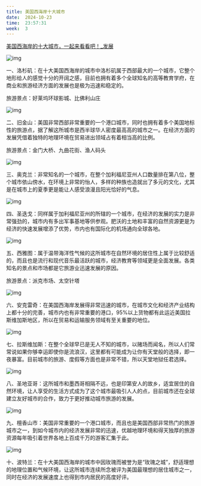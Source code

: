 ```yaml
---
title: 美国西海岸十大城市   
date:  2024-10-23  
time:  23:57:31  
week:  3  
---  
```



[美国西海岸的十大城市，一起来看看吧！_发展](https://www.sohu.com/a/347910758_99912187)

![img](https://blog-staryu-cn.oss-cn-shanghai.aliyuncs.com/2024/blog-markdown/da232aeeaa7f411b8732493a49205ef9.jpeg)

<!-- truncate -->

一、洛杉矶：在十大美国西海岸的城市中洛杉矶属于西部最大的一个城市，它整个地形给人的感觉十分的开阔之感，目前也拥有着多个全球知名的高等教育学府，在商业和旅游经济方面的发展也是极为迅速和稳定的。

旅游景点：好莱坞环球影城、比佛利山庄

![img](https://blog-staryu-cn.oss-cn-shanghai.aliyuncs.com/2024/blog-markdown/48654b14801d4655924dcef2665596f4.jpeg)

二、旧金山：美国非常西部非常重要的一个港口城市，同时也拥有着多个美国地标性的旅游点，据了解这所城市是西半球华人密度最高高的城市之一。在经济方面的发展凭借着独特的地理环境在贸易进出领域占有着相当高的比例。

旅游景点：金门大桥、九曲花街、渔人码头

![img](https://blog-staryu-cn.oss-cn-shanghai.aliyuncs.com/2024/blog-markdown/4e5434e5e39f486f815b51b77fb4efbc.jpeg)

三、奥克兰：非常知名的一个城市，在整个加利福尼亚州人口数量排在第八位，整个城市依山傍水，在环境上非常的怡人，多样的种族也造就出了多元的文化，尤其是在城市上的夏季更是能让人感受浪漫且阳光恰好的气息。

![img](https://blog-staryu-cn.oss-cn-shanghai.aliyuncs.com/2024/blog-markdown/59690f08f6214d50a85dd602961dd397.jpeg)

四、圣迭戈：同样属于加利福尼亚州的所辖的一个城市，在经济的发展的实力是非常强劲的，城市内有多出军事基地等供参观。肥沃的土地和丰富的自然资源更是为经济的快速发展增添了优势，市内也有国际化的机场通向全球各地。

![img](https://blog-staryu-cn.oss-cn-shanghai.aliyuncs.com/2024/blog-markdown/f9c337ed38704be8a5c589b881aeab58.jpeg)

五、西雅图：属于温带海洋性气候的这所城市在自然环境的居住性上属于比较舒适的，而且也是流行和现代音乐最活跃的城市，经济教育等领域更是全面发展。各类知名的景点和市场都是它旅游业迅速发展的原因。

旅游景点：派克市场、太空针塔

![img](https://blog-staryu-cn.oss-cn-shanghai.aliyuncs.com/2024/blog-markdown/bf95e202ae1c440a9a09dcbf9c7c15bd.jpeg)

六、安克雷奇：在美国西海岸发展得非常迅速的城市，在城市文化和经济产业结构上都十分的完善，城市内也有非常重要的港口，95%以上货物都有此运近美国拉斯维加斯地区，所以在贸易和运输服务领域有至关重要的地位。

![img](https://blog-staryu-cn.oss-cn-shanghai.aliyuncs.com/2024/blog-markdown/c5b1fd059505468e9de8bcb9be4843be.jpeg)

七、拉斯维加斯：在整个全球早已是无人不知的城市，以赌场而闻名，所以人们常常说如果你够幸运即使你是流浪汉，这里都有可能成为让你有天堂般的选择，即一夜暴富。目前城市的旅游、度假等方面也是非常不错，所以天堂地狱任君选择。

![img](https://blog-staryu-cn.oss-cn-shanghai.aliyuncs.com/2024/blog-markdown/b845c28403404ba6806f46f8f67d8c18.jpeg)

八、圣地亚哥：这所城市和墨西哥相隔不远，也是印第安人的故乡，适宜居住的自然环境，让人享受的生活方式成为了这个城市最吸引人人的点，目前城市还在全球建立友好城市的合作，致力于更好推动城市旅游的发展。

![img](https://blog-staryu-cn.oss-cn-shanghai.aliyuncs.com/2024/blog-markdown/be9abd15b7f948c89fad85da68ec601c.jpeg)

九、檀香山市：美国非常重要的一个港口城市，而且也是美国西部非常热门的旅游城市之一，到如今城市内的经济发展非常的迅速，优越地理环境和得天独厚的旅游资源每年吸引着世界各地上百成千万的游客汇集于此。

![img](https://blog-staryu-cn.oss-cn-shanghai.aliyuncs.com/2024/blog-markdown/c41ade03c3974e3b8f846047695532ea.jpeg)

十、波特兰：在十大美国西海岸的城市中因玫瑰而被誉为是“玫瑰之城”，舒适理想的地理位置和气候环境，让这所城市连续所念被评为美国最理想的居住城市之一，同时在经济的发展速度上也得到市内居民的高度好评。